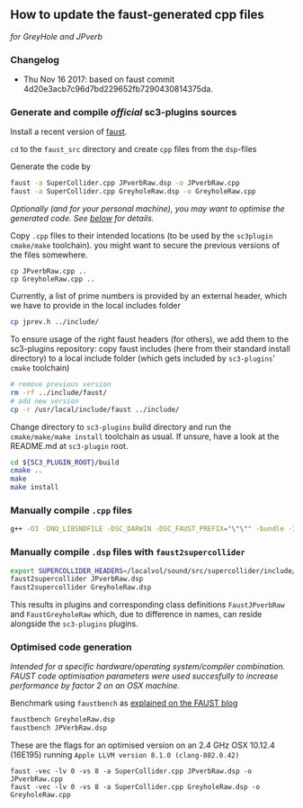 ## How to update the faust-generated cpp files
*for GreyHole and JPverb*

### Changelog
+ Thu Nov 16 2017: based on faust commit 4d20e3acb7c96d7bd229652fb7290430814375da.

### Generate and compile *official* sc3-plugins sources

Install a recent version of [faust](https://github.com/grame-cncm/faust).

`cd` to the `faust_src` directory and create `cpp` files from the `dsp`-files

Generate the code by 

```sh
faust -a SuperCollider.cpp JPverbRaw.dsp -o JPverbRaw.cpp
faust -a SuperCollider.cpp GreyholeRaw.dsp -o GreyholeRaw.cpp
```

*Optionally (and for your personal machine), you may want to optimise the generated code. See [below](#optimised-code-generation) for details.*

Copy `.cpp` files to their intended locations (to be used by the `sc3plugin` `cmake/make` toolchain). you might want to secure the previous versions of the files somewhere.
```
cp JPverbRaw.cpp ..
cp GreyholeRaw.cpp ..
```

Currently, a list of prime numbers is provided by an external header, which we have to provide in the local includes folder

```sh
cp jprev.h ../include/
```

To ensure usage of the right faust headers (for others), we add them to the sc3-plugins repository: copy faust includes (here from their standard install directory) to a local include folder (which gets included by `sc3-plugins`' `cmake` toolchain)

```sh
# remove previous version
rm -rf ../include/faust/
# add new version
cp -r /usr/local/include/faust ../include/
```

Change directory to `sc3-plugins` build directory and run the `cmake/make/make install` toolchain as usual. If unsure, have a look at the README.md at `sc3-plugin` root.

```sh
cd ${SC3_PLUGIN_ROOT}/build
cmake ..
make
make install
```

### Manually compile `.cpp` files

```sh
g++ -O3 -DNO_LIBSNDFILE -DSC_DARWIN -DSC_FAUST_PREFIX="\"\"" -bundle -I./include -I/localvol/sound/src/supercollider/include/{plugin_interface,common,server} -Dmydsp=JPVERB -o JPverbRaw.scx JPverbRaw.cpp
```


### Manually compile `.dsp` files with `faust2supercollider`

```sh
export SUPERCOLLIDER_HEADERS=/localvol/sound/src/supercollider/include/ 
faust2supercollider JPverbRaw.dsp
faust2supercollider GreyholeRaw.dsp
```

This results in plugins and corresponding class definitions `FaustJPverbRaw` and `FaustGreyholeRaw` which, due to difference in names, can reside alongside the `sc3-plugins` plugins.

### Optimised code generation 

*Intended for a specific hardware/operating system/compiler combination. FAUST code optimisation parameters were used succesfully to increase performance by factor 2 on an OSX machine.*

Benchmark using `faustbench` as [explained on the FAUST blog](http://faust.grame.fr/news/2017/04/26/optimizing-compilation-parameters.html)

```sh
faustbench GreyholeRaw.dsp
faustbench JPVerbRaw.dsp
```

These are the flags for an optimised version on an 2.4 GHz OSX 10.12.4 (16E195) running `Apple LLVM version 8.1.0 (clang-802.0.42)`

```
faust -vec -lv 0 -vs 8 -a SuperCollider.cpp JPverbRaw.dsp -o JPverbRaw.cpp
faust -vec -lv 0 -vs 8 -a SuperCollider.cpp GreyholeRaw.dsp -o GreyholeRaw.cpp
```
